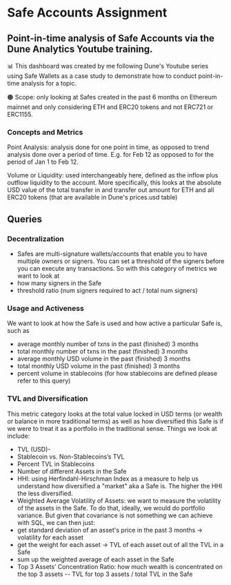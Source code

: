 # Safe Accounts Assignment
## Point-in-time analysis of Safe Accounts via the Dune Analytics Youtube training. 

📊 This dashboard was created by me following Dune's Youtube series using Safe Wallets as a case study to demonstrate how to conduct point-in-time analysis for a topic.

🟠 Scope: only looking at Safes created in the past 6 months on Ethereum mainnet and only considering ETH and ERC20 tokens and not ERC721 or ERC1155.

### Concepts and Metrics 

Point Analysis: analysis done for one point in time, as opposed to trend analysis done over a period of time. E.g. for Feb 12 as opposed to for the period of Jan 1 to Feb 12.

Volume or Liquidity: used interchangeably here, defined as the inflow plus outflow liquidity to the account. More specifically, this looks at the absolute USD value of the total transfer in and transfer out amount for ETH and all ERC20 tokens (that are available in Dune's prices.usd table)

## Queries

### Decentralization
- Safes are multi-signature wallets/accounts that enable you to have multiple owners or signers. You can set a threshold of the signers before you can execute any transactions. So with this category of metrics we want to look at
- how many signers in the Safe
- threshold ratio (num signers required to act / total num signers)

### Usage and Activeness
We want to look at how the Safe is used and how active a particular Safe is, such as
- average monthly number of txns in the past (finished) 3 months
- total monthly number of txns in the past (finished) 3 months
- average monthly USD volume in the past (finished) 3 months
- total monthly USD volume in the past (finished) 3 months
- percent volume in stablecoins (for how stablecoins are defined please refer to this query)
  
### TVL and Diversification 
This metric category looks at the total value locked in USD terms (or wealth or balance in more traditional terms) as well as how diversified this Safe is if we were to treat it as a portfolio in the traditional sense. Things we look at include:
- TVL (USD)-
- Stablecoin vs. Non-Stablecoins’s TVL
- Percent TVL in Stablecoins
- Number of different Assets in the Safe
- HHI: using Herfindahl-Hirschman Index as a measure to help us understand how diversified a "market" aka a Safe is. The higher the HHI the less diversified.
- Weighted Average Volatility of Assets: we want to measure the volatility of the assets in the Safe. To do that, ideally, we would do portfolio variance. But given that covariance is not something we can achieve with SQL, we can then just:
- get standard deviation of an asset's price in the past 3 months -> volatility for each asset
- get the weight for each asset -> TVL of each asset out of all the TVL in a Safe
- sum up the weighted average of each asset in the Safe
- Top 3 Assets’ Concentration Ratio: how much wealth is concentrated on the top 3 assets -- TVL for top 3 assets / total TVL in the Safe
